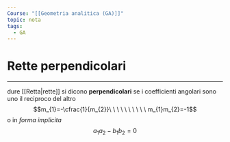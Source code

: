 ```yaml
---
Course: "[[Geometria analitica (GA)]]"
topic: nota
tags:
  - GA
---
```


# Rette perpendicolari
---
dure [[Retta|rette]] si dicono __perpendicolari__ se i coefficienti angolari sono uno il reciproco del altro $$m_{1}=-\cfrac{1}{m_{2}}\ \ \ \ \ \ \ \ \ \ m_{1}m_{2}=-1$$o in _forma implicita_ $$a_{1}a_{2}-b_{1}b_{2}=0$$